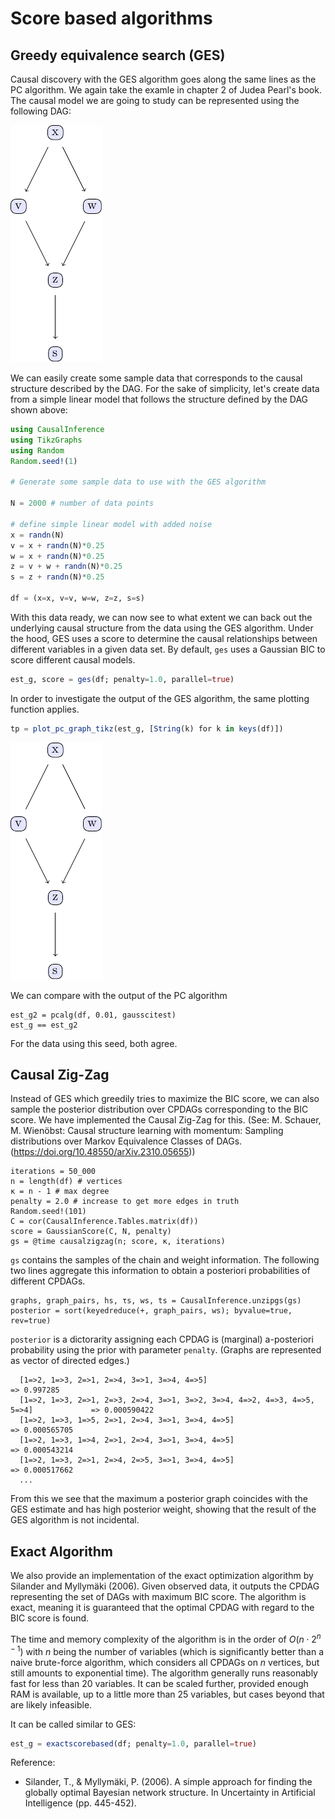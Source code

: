# Score based algorithms

## Greedy equivalence search (GES)

Causal discovery with the GES algorithm goes along the same lines as the PC algorithm. We again take the examle in chapter 2 of Judea Pearl's book. The causal model we are going to study can be represented using the following DAG:

![True example DAG](https://raw.githubusercontent.com/mschauer/CausalInference.jl/master/assets/true_graph.png)

We can easily create some sample data that corresponds to the causal structure described by the DAG. For the sake of simplicity, let's create data from a simple linear model that follows the structure defined by the DAG shown above:

```Julia
using CausalInference
using TikzGraphs
using Random
Random.seed!(1)

# Generate some sample data to use with the GES algorithm

N = 2000 # number of data points

# define simple linear model with added noise
x = randn(N)
v = x + randn(N)*0.25
w = x + randn(N)*0.25
z = v + w + randn(N)*0.25
s = z + randn(N)*0.25

df = (x=x, v=v, w=w, z=z, s=s)
```

With this data ready, we can now see to what extent we can back out the underlying causal structure from the data using the GES algorithm. Under the hood, GES uses a score to determine the causal relationships between different variables in a given data set. By default, `ges` uses a Gaussian BIC to score different causal models. 

```Julia
est_g, score = ges(df; penalty=1.0, parallel=true)
```

In order to investigate the output of the GES algorithm, the same plotting function applies.

```Julia
tp = plot_pc_graph_tikz(est_g, [String(k) for k in keys(df)])
```

![Example output of GES algorithm](https://raw.githubusercontent.com/mschauer/CausalInference.jl/master/assets/pc_graph_linear.png)

We can compare with the output of the PC algorithm
```
est_g2 = pcalg(df, 0.01, gausscitest)
est_g == est_g2
```
For the data using this seed, both agree.

## Causal Zig-Zag

Instead of GES which greedily tries to maximize the BIC score, we can also sample the posterior distribution over CPDAGs corresponding to the BIC score. We have implemented the Causal Zig-Zag for this.
(See: M. Schauer, M. Wienöbst: Causal structure learning with momentum: Sampling distributions over Markov Equivalence Classes of DAGs. (https://doi.org/10.48550/arXiv.2310.05655))


```
iterations = 50_000
n = length(df) # vertices
κ = n - 1 # max degree
penalty = 2.0 # increase to get more edges in truth
Random.seed!(101)
C = cor(CausalInference.Tables.matrix(df))
score = GaussianScore(C, N, penalty)
gs = @time causalzigzag(n; score, κ, iterations)
```

`gs` contains the samples of the chain and weight information. The following two lines aggregate this information to obtain a posteriori probabilities of different CPDAGs. 

```
graphs, graph_pairs, hs, τs, ws, ts = CausalInference.unzipgs(gs)
posterior = sort(keyedreduce(+, graph_pairs, ws); byvalue=true, rev=true)
```

`posterior` is a dictorarity assigning each CPDAG is (marginal) a-posteriori probability using the prior with parameter `penalty`. (Graphs are represented as vector of directed edges.)

```
  [1=>2, 1=>3, 2=>1, 2=>4, 3=>1, 3=>4, 4=>5]                                           => 0.997285
  [1=>2, 1=>3, 2=>1, 2=>3, 2=>4, 3=>1, 3=>2, 3=>4, 4=>2, 4=>3, 4=>5, 5=>4]             => 0.000590422
  [1=>2, 1=>3, 1=>5, 2=>1, 2=>4, 3=>1, 3=>4, 4=>5]                                     => 0.000565705
  [1=>2, 1=>3, 1=>4, 2=>1, 2=>4, 3=>1, 3=>4, 4=>5]                                     => 0.000543214
  [1=>2, 1=>3, 2=>1, 2=>4, 2=>5, 3=>1, 3=>4, 4=>5]                                     => 0.000517662
  ...
```

From this we see that the maximum a posterior graph coincides with the GES estimate and has high posterior weight, showing that the result of the GES algorithm is not incidental.  

## Exact Algorithm

We also provide an implementation of the exact optimization algorithm by Silander and Myllymäki (2006). Given observed data, it outputs the CPDAG representing the set of DAGs with maximum BIC score. The algorithm is exact, meaning it is guaranteed that the optimal CPDAG with regard to the BIC score is found.

The time and memory complexity of the algorithm is in the order of $O(n \cdot 2^{n-1})$ with $n$ being the number of variables (which is significantly better than a naive brute-force algorithm, which considers all CPDAGs on $n$ vertices, but still amounts to exponential time). The algorithm generally runs reasonably fast for less than 20 variables. It can be scaled further, provided enough RAM is available, up to a little more than 25 variables, but cases beyond that are likely infeasible.

It can be called similar to GES:
```Julia
est_g = exactscorebased(df; penalty=1.0, parallel=true)
```

Reference:

* Silander, T., & Myllymäki, P. (2006). A simple approach for finding the globally optimal Bayesian network structure. In Uncertainty in Artificial Intelligence (pp. 445-452). 
